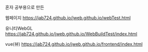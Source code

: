 혼자 공부용으로 만든 


웹페이지 https://jab724.github.io/jweb.github.io/webTest.html

유니티WebGL https://jab724.github.io/jweb.github.io/WebBuildTest/index.html

vue(뷰) https://jab724.github.io/jweb.github.io/frontend/index.html